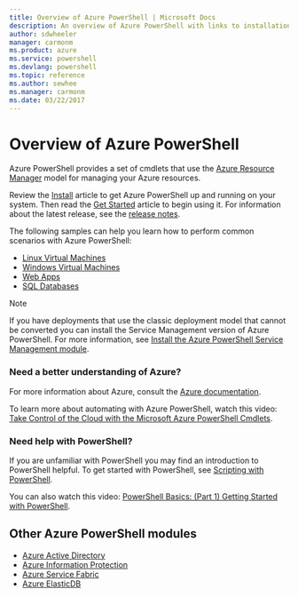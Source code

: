```yaml
---
title: Overview of Azure PowerShell | Microsoft Docs
description: An overview of Azure PowerShell with links to installation and configuration.
author: sdwheeler
manager: carmonm
ms.product: azure
ms.service: powershell
ms.devlang: powershell
ms.topic: reference
ms.author: sewhee
ms.manager: carmonm
ms.date: 03/22/2017
---
```


# Overview of Azure PowerShell

Azure PowerShell provides a set of cmdlets that use the
[Azure Resource Manager](/azure/azure-resource-manager/resource-group-overview) model for managing
your Azure resources.

Review the [Install](install-azurerm-ps.md) article to get Azure PowerShell up and running on your
system. Then read the [Get Started](get-started-azureps.md) article to begin using it. For information about the latest
release, see the [release notes](release-notes-azureps.md).

The following samples can help you learn how to perform common scenarios with Azure PowerShell:

* [Linux Virtual Machines](https://docs.microsoft.com/azure/virtual-machines/virtual-machines-linux-powershell-samples?toc=%2fpowershell%2fazure%%2ftoc.json)
* [Windows Virtual Machines](https://docs.microsoft.com/azure/virtual-machines/virtual-machines-windows-powershell-samples?toc=%2fpowershell%2fazure%%2ftoc.json)
* [Web Apps](https://docs.microsoft.com/azure/app-service-web/app-service-powershell-samples?toc=%2fpowershell%2fazure%%2ftoc.json)
* [SQL Databases](https://docs.microsoft.com/azure/sql-database/sql-database-powershell-samples?toc=%2fpowershell%2fazure%%2ftoc.json)

> [!NOTE]
> If you have deployments that use the classic deployment model that cannot be converted you can
install the Service Management version of Azure PowerShell. For more information, see
[Install the Azure PowerShell Service Management module](install-azure-ps.md).

### Need a better understanding of Azure?

For more information about Azure, consult the [Azure documentation](https://docs.microsoft.com/azure/).

To learn more about automating with Azure PowerShell, watch this video:
[Take Control of the Cloud with the Microsoft Azure PowerShell Cmdlets](https://channel9.msdn.com/Events/TechEd/NorthAmerica/2013/WAD-B305#fbid=).

### Need help with PowerShell?

If you are unfamiliar with PowerShell you may find an introduction to PowerShell helpful. To get started with PowerShell, see
[Scripting with PowerShell](https://technet.microsoft.com/library/bb978526.aspx).

You can also watch this video:
[PowerShell Basics: (Part 1) Getting Started with PowerShell](https://channel9.msdn.com/Blogs/Taste-of-Premier/PowerShellBasicsPart1).

## Other Azure PowerShell modules

* [Azure Active Directory](overview?view=azureadps-2.0)
* [Azure Information Protection](overview?view=azureipps)
* [Azure Service Fabric](overview?view=azureservicefabricps)
* [Azure ElasticDB](overview?view=azureelasticdbjobsps-0.8.33)
